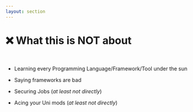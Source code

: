 ```yaml
---
layout: section
---
```


# ❌ What this is NOT about

<br />

<v-clicks>

- Learning every Programming Language/Framework/Tool under the sun  

- Saying frameworks are bad

- Securing Jobs (*at least not directly*)  

- Acing your Uni mods (*at least not directly*)  

</v-clicks>